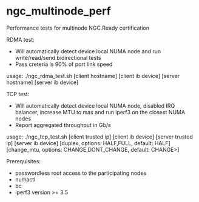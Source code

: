 # ngc_multinode_perf
Performance tests for multinode NGC.Ready certification

RDMA test:
* Will automatically detect device local NUMA node and run write/read/send bidirectional tests
* Pass creteria is 90% of port link speed

usage: ./ngc_rdma_test.sh [client hostname] [client ib device] [server hostname] [server ib device]
  
TCP test:
* Will automatically detect device local NUMA node, disabled IRQ balancer, increase MTU to max and run iperf3 on the closest NUMA nodes 
* Report aggregated throughput in Gb/s

usage: ./ngc_tcp_test.sh [client trusted ip] [client ib device] [server trusted ip] [server ib device] [duplex, options: HALF,FULL, default: HALF] [change_mtu, options: CHANGE,DONT_CHANGE, default: CHANGE>]  

Prerequisites:
* passwordless root access to the participating nodes
* numactl
* bc
* iperf3 version >= 3.5



  
  
